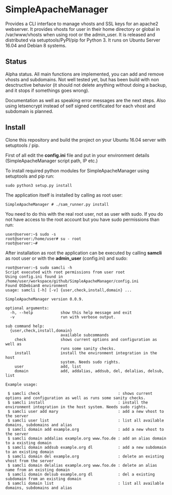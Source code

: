 # SimpleApacheManager

Provides a CLI interface to manage vhosts and SSL keys for an apache2 webserver. It provides vhosts for user in their home directory or global in /var/www/vhosts when using root or the admin_user. 
It is released and distributed via setuptools/PyPI/pip for Python 3. It runs on Ubuntu Server 16.04 and Debian 8 systems.

## Status

Alpha status. All main functions are implemented, you can add and remove vhosts and subdomains. Not well tested yet, but has been build with non desctructive behavior (it should not delete anything without doing a backup, and it stops if somethings goes wrong).

Documentation as well as speaking error messages are the next steps. Also using letsencrypt instead of self signed certificated for each vhost and subdomain is planned.


## Install

Clone this repository and build the project on your Ubuntu 16.04 server with setuptools / pip.

First of all edit the **config.ini** file and put in your environment details (SimpleApacheManager script path, IP etc.)

To install required python modules for SimpleApacheManager using setuptools and pip run:

    sudo python3 setup.py install
    
The application itself is installed by calling as root user:

    SimpleApacheManager # ./sam_runner.py install

You need to do this with the real root user, not as user with sudo. If you do not have 
access to the root account but you have sudo permissions than run:

    user@server:~$ sudo -s
    root@server:/home/user# su - root
    root@server:~#

After installation as root the application can be executed by calling **samcli** as root user or with the **admin_user** (config.ini) and sudo: 

    root@server:~$ sudo samcli -h
    Script executed with root permissions from user root
    Using config.ini found in /home/user/workspace/github/SimpleApacheManager/config.ini
    Found OSDebian8 environment
    usage: samcli [-h] [-v] {user,check,install,domain} ...
    
    SimpleApacheManager version 0.0.9.
    
    optional arguments:
      -h, --help            show this help message and exit
      -v                    run with verbose output.
    
    sub command help:
      {user,check,install,domain}
                            available subcommands
        check               shows current options and configuration as well as
                            runs some sanity checks.
        install             install the environment integration in the host
                            system. Needs sudo rights.
        user                add, list
        domain              add, addalias, addsub, del, delalias, delsub, list
    
    Example usage:
    
     $ samcli check                                  : shows current options and configuration as well as runs some sanity checks.
     $ samcli install                                : install the environment integration in the host system. Needs sudo rights.
     $ samcli user add mary                          : add a new vhost to the server
     $ samcli user list                              : list all available domains, subdomains and alias
     $ samcli domain add example.org                 : add a new vhost to the server
     $ samcli domain addalias example.org www.foo.de : add an alias domain to a existing domain
     $ samcli domain addsub example.org dl           : add a new subdomain to an existing domain
     $ samcli domain del example.org                 : delete an existing vhost from the server
     $ samcli domain delalias example.org www.foo.de : delete an alias name from an existing domain
     $ samcli domain delsub example.org dl           : del a existing subdomain from an existing domain
     $ samcli domain list                            : list all available domains, subdomains and alias
  

